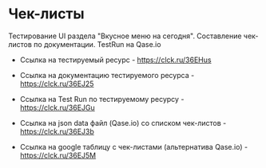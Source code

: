 # Чек-листы
Тестирование UI раздела "Вкусное меню на сегодня". Составление чек-листов по документации. TestRun на Qase.io


- Ссылка на тестируемый ресурс - https://clck.ru/36EHus

- Ссылка на документацию тестируемого ресурса - https://clck.ru/36EJ25

- Ссылка на Test Run по тестируемому ресурсу - https://clck.ru/36EJGu

- Ссылка на json data файл (Qase.io) со списком чек-листов - https://clck.ru/36EJ3b

- Ссылка на google таблицу с чек-листами (альтернатива Qase.io) - https://clck.ru/36EJ5M
